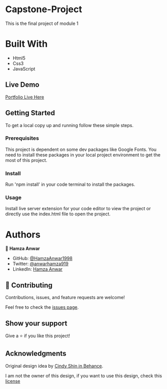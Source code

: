 # Capstone-Project
This is the final project of module 1

# Built With
- Html5
- Css3
- JavaScript

## Live Demo

[Portfolio Live Here](https://hamzaanwar1998.github.io/Capstone-Project/)

## Getting Started

To get a local copy up and running follow these simple steps.

### Prerequisites
This project is dependent on some dev packages like Google Fonts. You need to install these packages in your local project environment to get the most of this project.

### Install
Run 'npm install' in your code terminal to install the packages.

### Usage
Install live server extension for your code editor to view the project or directly use the index.html file to open the project.

# Authors

👤 **Hamza Anwar**

- GitHub: [@HamzaAnwar1998](https://github.com/HamzaAnwar1998/)
- Twitter: [@anwarhamza919](https://twitter.com/anwarhamza919/)
- LinkedIn: [Hamza Anwar](https://www.linkedin.com/in/hamza-anwar-565563156/)

## 🤝 Contributing

Contributions, issues, and feature requests are welcome!

Feel free to check the [issues page](../../issues/).

## Show your support

Give a ⭐️ if you like this project!

## Acknowledgments

Original design idea by [Cindy Shin in Behance](https://www.behance.net/adagio07).

I am not the owner of this design, if you want to use this design, check this [license](https://creativecommons.org/licenses/by-nc/4.0/)